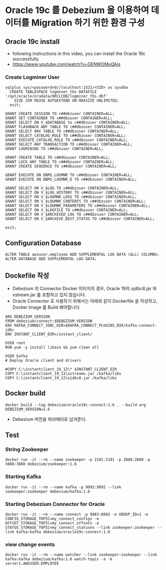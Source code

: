 # Oracle 19c 를 Debezium 을 이용하여 데이터를 Migration 하기 위한 환경 구성

## Oracle 19c install
- following instructions in this video, you can install the Oracle 19c successfully.
- https://www.youtube.com/watch?v=GENWOMuQAis

### Create Logminer User
```
sqlplus sys/<password>@//localhost:1521/<SID> as sysdba
  CREATE TABLESPACE logminer_tbs DATAFILE '/opt/oracle/oradata/ORCLCDB/logminer_tbs.dbf'
    SIZE 25M REUSE AUTOEXTEND ON MAXSIZE UNLIMITED;
  exit;

GRANT CREATE SESSION TO c##dbzuser CONTAINER=ALL;
GRANT SET CONTAINER TO c##dbzuser CONTAINER=ALL;
GRANT SELECT ON V_$DATABASE to c##dbzuser CONTAINER=ALL;
GRANT FLASHBACK ANY TABLE TO c##dbzuser CONTAINER=ALL;
GRANT SELECT ANY TABLE TO c##dbzuser CONTAINER=ALL;
GRANT SELECT_CATALOG_ROLE TO c##dbzuser CONTAINER=ALL;
GRANT EXECUTE_CATALOG_ROLE TO c##dbzuser CONTAINER=ALL;
GRANT SELECT ANY TRANSACTION TO c##dbzuser CONTAINER=ALL;
GRANT LOGMINING TO c##dbzuser CONTAINER=ALL;

GRANT CREATE TABLE TO c##dbzuser CONTAINER=ALL;
GRANT LOCK ANY TABLE TO c##dbzuser CONTAINER=ALL;
GRANT CREATE SEQUENCE TO c##dbzuser CONTAINER=ALL;

GRANT EXECUTE ON DBMS_LOGMNR TO c##dbzuser CONTAINER=ALL;
GRANT EXECUTE ON DBMS_LOGMNR_D TO c##dbzuser CONTAINER=ALL;

GRANT SELECT ON V_$LOG TO c##dbzuser CONTAINER=ALL;
GRANT SELECT ON V_$LOG_HISTORY TO c##dbzuser CONTAINER=ALL;
GRANT SELECT ON V_$LOGMNR_LOGS TO c##dbzuser CONTAINER=ALL;
GRANT SELECT ON V_$LOGMNR_CONTENTS TO c##dbzuser CONTAINER=ALL;
GRANT SELECT ON V_$LOGMNR_PARAMETERS TO c##dbzuser CONTAINER=ALL;
GRANT SELECT ON V_$LOGFILE TO c##dbzuser CONTAINER=ALL;
GRANT SELECT ON V_$ARCHIVED_LOG TO c##dbzuser CONTAINER=ALL;
GRANT SELECT ON V_$ARCHIVE_DEST_STATUS TO c##dbzuser CONTAINER=ALL;

exit;
```

## Configuration Database
```
ALTER TABLE awsuser.employee ADD SUPPLEMENTAL LOG DATA (ALL) COLUMNS;
ALTER DATABASE ADD SUPPLEMENTAL LOG DATA;
```


## Dockefile 작성
- Debezium 의 Connector Docker 이미지의 경우, Oracle 19의 ojdbc8.jar 와 xstream.jar 를 포함하고 있지 않습니다.
- Oracle Connector 로 사용하기 위해서는 아래와 같이 Dockerfile 을 작성하고, Docker Image 를 Build 해야합니다.
```
ARG DEBEZIUM_VERSION
FROM debezium/connect:$DEBEZIUM_VERSION
ENV KAFKA_CONNECT_JDBC_DIR=$KAFKA_CONNECT_PLUGINS_DIR/kafka-connect-jdbc
ENV INSTANT_CLIENT_DIR=/instant_client/

USER root
RUN yum -y install libaio && yum clean all

USER kafka
# Deploy Oracle client and drivers

#COPY C:\instantclient_19_12\* $INSTANT_CLIENT_DIR
COPY C:\instantclient_19_12\xstreams.jar /kafka/libs
COPY C:\instantclient_19_12\ojdbc8.jar /kafka/libs
```


## Docker build
```docker build --tag debezium/oracle19c-connect:1.6 . --build-arg DEBEZIUM_VERSION=1.6```
- Debezium 버전을 파라매터로 넘겨준다.

## Test

### String Zookeeper
```docker run -it --rm --name zookeeper -p 2181:2181 -p 2888:2888 -p 3888:3888 debezium/zookeeper:1.6```

### Starting Kafka
```docker run -it --rm --name kafka -p 9092:9092 --link zookeeper:zookeeper debezium/kafka:1.6```

### Starting Debezium Connector for Oracle
```docker run -it --rm --name connect -p 8083:8083 -e GROUP_ID=1 -e CONFIG_STORAGE_TOPIC=my_connect_configs -e OFFSET_STORAGE_TOPIC=my_connect_offsets -e STATUS_STORAGE_TOPIC=my_connect_statuses --link zookeeper:zookeeper --link kafka:kafka debezium/oracle19c-connect:1.6```

### view change events
```docker run -it --rm --name watcher --link zookeeper:zookeeper --link kafka:kafka debezium/kafka:1.6 watch-topic -a -k server1.AWSUSER.EMPLOYEE```
